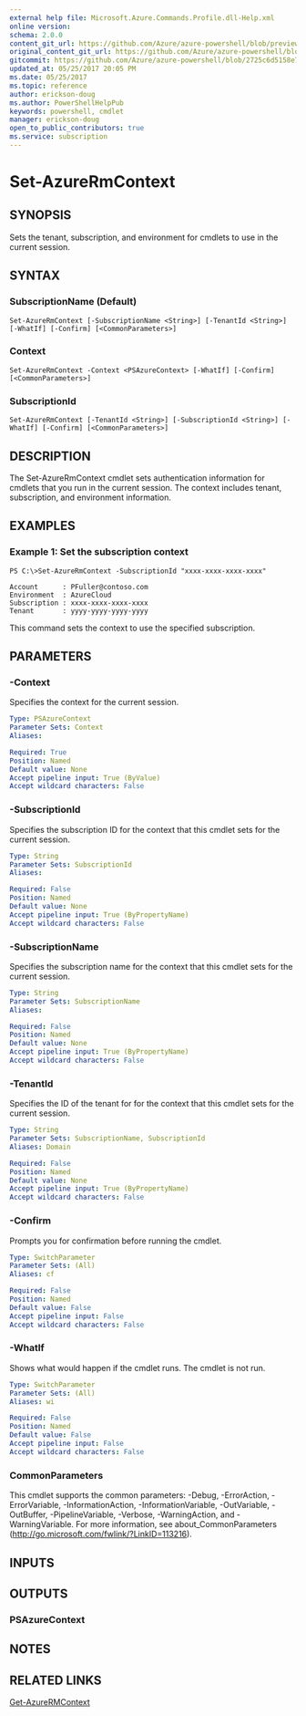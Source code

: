```yaml
---
external help file: Microsoft.Azure.Commands.Profile.dll-Help.xml
online version:
schema: 2.0.0
content_git_url: https://github.com/Azure/azure-powershell/blob/preview/src/ResourceManager/Profile/Commands.Profile/help/Set-AzureRmContext.md
original_content_git_url: https://github.com/Azure/azure-powershell/blob/preview/src/ResourceManager/Profile/Commands.Profile/help/Set-AzureRmContext.md
gitcommit: https://github.com/Azure/azure-powershell/blob/2725c6d5158e7e9b3820c91270880d572be75b29
updated_at: 05/25/2017 20:05 PM
ms.date: 05/25/2017
ms.topic: reference
author: erickson-doug
ms.author: PowerShellHelpPub
keywords: powershell, cmdlet
manager: erickson-doug
open_to_public_contributors: true
ms.service: subscription
---
```


# Set-AzureRmContext

## SYNOPSIS
Sets the tenant, subscription, and environment for cmdlets to use in the current session.

## SYNTAX

### SubscriptionName (Default)
```
Set-AzureRmContext [-SubscriptionName <String>] [-TenantId <String>] [-WhatIf] [-Confirm] [<CommonParameters>]
```

### Context
```
Set-AzureRmContext -Context <PSAzureContext> [-WhatIf] [-Confirm] [<CommonParameters>]
```

### SubscriptionId
```
Set-AzureRmContext [-TenantId <String>] [-SubscriptionId <String>] [-WhatIf] [-Confirm] [<CommonParameters>]
```

## DESCRIPTION
The Set-AzureRmContext cmdlet sets authentication information for cmdlets that you run in the current session.
The context includes tenant, subscription, and environment information.

## EXAMPLES

### Example 1: Set the subscription context
```
PS C:\>Set-AzureRmContext -SubscriptionId "xxxx-xxxx-xxxx-xxxx"

Account      : PFuller@contoso.com
Environment  : AzureCloud
Subscription : xxxx-xxxx-xxxx-xxxx
Tenant       : yyyy-yyyy-yyyy-yyyy
```

This command sets the context to use the specified subscription.

## PARAMETERS

### -Context
Specifies the context for the current session.

```yaml
Type: PSAzureContext
Parameter Sets: Context
Aliases: 

Required: True
Position: Named
Default value: None
Accept pipeline input: True (ByValue)
Accept wildcard characters: False
```

### -SubscriptionId
Specifies the subscription ID for the context that this cmdlet sets for the current session.

```yaml
Type: String
Parameter Sets: SubscriptionId
Aliases: 

Required: False
Position: Named
Default value: None
Accept pipeline input: True (ByPropertyName)
Accept wildcard characters: False
```

### -SubscriptionName
Specifies the subscription name for the context that this cmdlet sets for the current session.

```yaml
Type: String
Parameter Sets: SubscriptionName
Aliases: 

Required: False
Position: Named
Default value: None
Accept pipeline input: True (ByPropertyName)
Accept wildcard characters: False
```

### -TenantId
Specifies the ID of the tenant for for the context that this cmdlet sets for the current session.

```yaml
Type: String
Parameter Sets: SubscriptionName, SubscriptionId
Aliases: Domain

Required: False
Position: Named
Default value: None
Accept pipeline input: True (ByPropertyName)
Accept wildcard characters: False
```

### -Confirm
Prompts you for confirmation before running the cmdlet.

```yaml
Type: SwitchParameter
Parameter Sets: (All)
Aliases: cf

Required: False
Position: Named
Default value: False
Accept pipeline input: False
Accept wildcard characters: False
```

### -WhatIf
Shows what would happen if the cmdlet runs. The cmdlet is not run.

```yaml
Type: SwitchParameter
Parameter Sets: (All)
Aliases: wi

Required: False
Position: Named
Default value: False
Accept pipeline input: False
Accept wildcard characters: False
```

### CommonParameters
This cmdlet supports the common parameters: -Debug, -ErrorAction, -ErrorVariable, -InformationAction, -InformationVariable, -OutVariable, -OutBuffer, -PipelineVariable, -Verbose, -WarningAction, and -WarningVariable. For more information, see about_CommonParameters (http://go.microsoft.com/fwlink/?LinkID=113216).

## INPUTS

## OUTPUTS

### PSAzureContext

## NOTES

## RELATED LINKS

[Get-AzureRMContext](./Get-AzureRMContext.md)

